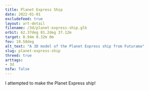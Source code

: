 ```yaml
---
title: Planet Express Ship
date: 2022-01-01
excludefeed: true
layout: art-detail
filename: /3d/planet-express-ship.glb
orbit: 62.37deg 81.2deg 37.12m
target: 0.94m 0.32m 0m
fov: 19.58deg
alt_text: "A 3D model of the Planet Express ship from Futurama"
slug: planet-express-ship
threed: true
arttags:
- 3d
nsfw: false
---
```

I attempted to make the Planet Express ship!
